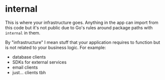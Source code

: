 # internal

This is where your infrastructure goes. Anything in the app can import from this code but it's not public due to Go's rules around package paths with `internal` in them.

By "infrastructure" I mean stuff that your application requires to function but is not related to your business logic. For example:

- database clients
- SDKs for external services
- email clients
- just... clients tbh

